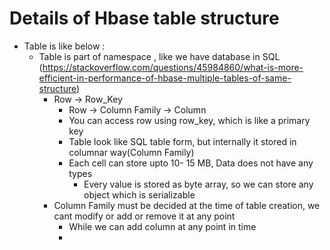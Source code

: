 # Details of Hbase table structure
* Table is  like below :
  * Table is part of namespace , like we have database in SQL (https://stackoverflow.com/questions/45984860/what-is-more-efficient-in-performance-of-hbase-multiple-tables-of-same-structure)
    * Row -> Row_Key 
      * Row -> Column Family -> Column
      * You can access row using row_key, which is like a primary key
      * Table look like SQL table form, but internally it stored in columnar way(Column Family)
      * Each cell can store upto 10- 15 MB, Data does not have any types 
        * Every value is stored as byte array, so we can store any object which is serializable
    * Column Family must be decided at the time of table creation, we cant modify or add or remove it at any point
      * While we can add column at any point in time
      * 